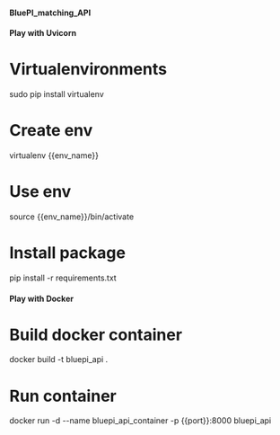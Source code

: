 #### BluePI_matching_API ####

#### Play with Uvicorn ####
# Virtualenvironments
sudo pip install virtualenv
# Create env
virtualenv {{env_name}}
# Use env
source {{env_name}}/bin/activate

# Install package
pip install -r requirements.txt

#### Play with Docker ####
# Build docker container
docker build -t bluepi_api .
# Run container
docker run -d --name bluepi_api_container -p {{port}}:8000 bluepi_api

